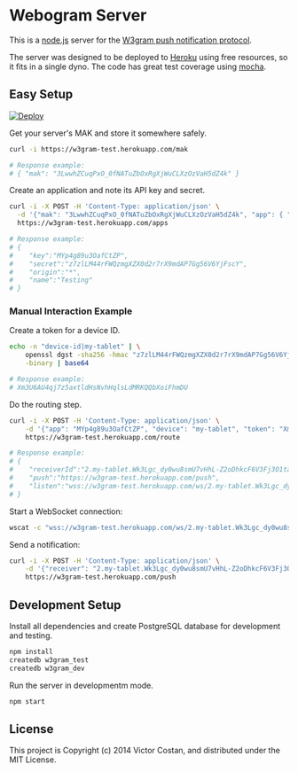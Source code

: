 # Webogram Server

This is a [node.js](http://nodejs.org/) server for the
[W3gram push notification protocol](Protocol.md).

The server was designed to be deployed to [Heroku](https://www.heroku.com/)
using free resources, so it fits in a single dyno. The code has great test
coverage using [mocha](http://visionmedia.github.io/mocha/).


## Easy Setup

[![Deploy](https://www.herokucdn.com/deploy/button.png)](https://heroku.com/deploy)

Get your server's MAK and store it somewhere safely.

```bash
curl -i https://w3gram-test.herokuapp.com/mak

# Response example:
# { "mak": "3LwwhZCuqPxO_0fNATuZbOxRgXjWuCLXzOzVaH5dZ4k" }
```

Create an application and note its API key and secret.

```bash
curl -i -X POST -H 'Content-Type: application/json' \
  -d '{"mak": "3LwwhZCuqPxO_0fNATuZbOxRgXjWuCLXzOzVaH5dZ4k", "app": { "name": "Testing", "origin": "*"}}' \
  https://w3gram-test.herokuapp.com/apps

# Response example:
# {
#    "key":"MYp4g89u3OafCtZP",
#    "secret":"z7zlLM44rFWQzmgXZX0d2r7rX9mdAP7Gg56V6YjFscY",
#    "origin":"*",
#    "name":"Testing"
# }
```

### Manual Interaction Example

Create a token for a device ID.

```bash
echo -n "device-id|my-tablet" | \
    openssl dgst -sha256 -hmac "z7zlLM44rFWQzmgXZX0d2r7rX9mdAP7Gg56V6YjFscY" \
    -binary | base64

# Response example:
# Xm3U6AU4qj7z5axtldHsNvhHqlsLdMRKQQbXoiFhmDU
```

Do the routing step.

```bash
curl -i -X POST -H 'Content-Type: application/json' \
    -d '{"app": "MYp4g89u3OafCtZP", "device": "my-tablet", "token": "Xm3U6AU4qj7z5axtldHsNvhHqlsLdMRKQQbXoiFhmDU"}' \
    https://w3gram-test.herokuapp.com/route

# Response example:
# {
#    "receiverId":"2.my-tablet.Wk3Lgc_dy0wu8smU7vHhL-Z2oDhkcF6V3Fj3O1ta2a4",
#    "push":"https://w3gram-test.herokuapp.com/push",
#    "listen":"wss://w3gram-test.herokuapp.com/ws/2.my-tablet.Wk3Lgc_dy0wu8smU7vHhL-Z2oDhkcF6V3Fj3O1ta2a4"
# }
```

Start a WebSocket connection:

```bash
wscat -c "wss://w3gram-test.herokuapp.com/ws/2.my-tablet.Wk3Lgc_dy0wu8smU7vHhL-Z2oDhkcF6V3Fj3O1ta2a4"
```

Send a notification:

```bash
curl -i -X POST -H 'Content-Type: application/json' \
    -d '{"receiver": "2.my-tablet.Wk3Lgc_dy0wu8smU7vHhL-Z2oDhkcF6V3Fj3O1ta2a4", "message": { "data": "Hello push world" } }' \
    https://w3gram-test.herokuapp.com/push
```


## Development Setup

Install all dependencies and create PostgreSQL database for development and
testing.

```bash
npm install
createdb w3gram_test
createdb w3gram_dev
```

Run the server in developmentm mode.

```bash
npm start
```


## License

This project is Copyright (c) 2014 Victor Costan, and distributed under the MIT
License.
